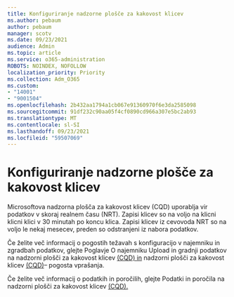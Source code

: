 ```yaml
---
title: Konfiguriranje nadzorne plošče za kakovost klicev
ms.author: pebaum
author: pebaum
manager: scotv
ms.date: 09/23/2021
audience: Admin
ms.topic: article
ms.service: o365-administration
ROBOTS: NOINDEX, NOFOLLOW
localization_priority: Priority
ms.collection: Adm_O365
ms.custom:
- "14001"
- "9001504"
ms.openlocfilehash: 2b432aa1794a1cb067e91360970f6e3da2585098
ms.sourcegitcommit: 91df232c90aa05f4cf0890cd966a307e5bc2ab93
ms.translationtype: MT
ms.contentlocale: sl-SI
ms.lasthandoff: 09/23/2021
ms.locfileid: "59507069"
---
```

# <a name="configuring-the-call-quality-dashboard"></a>Konfiguriranje nadzorne plošče za kakovost klicev

Microsoftova nadzorna plošča za kakovost klicev (CQD) uporablja vir podatkov v skoraj realnem času (NRT). Zapisi klicev so na voljo na klicni klicni klici v 30 minutah po koncu klica. Zapisi klicev iz cevovoda NRT so na voljo le nekaj mesecev, preden so odstranjeni iz nabora podatkov.

Če želite več informacij o pogostih težavah s konfiguracijo v najemniku in zgradbah podatkov, glejte Poglavje O najemniku Upload in gradnji podatkov na nadzorni plošči za kakovost klicev [(CQD) in](https://docs.microsoft.com/microsoftteams/cqd-upload-tenant-building-data) nadzorni plošči za kakovost klicev [(CQD)](https://docs.microsoft.com/microsoftteams/cqd-frequently-asked-questions)– pogosta vprašanja.

Če želite več informacij o podatkih in poročilih, glejte Podatki in poročila na nadzorni plošči za kakovost klicev [(CQD).](https://docs.microsoft.com/microsoftteams/cqd-data-and-reports)